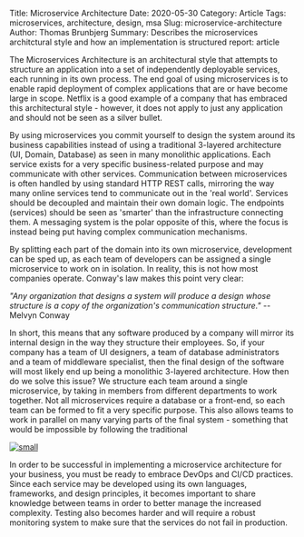Title: Microservice Architecture
Date: 2020-05-30
Category: Article
Tags: microservices, architecture, design, msa
Slug: microservice-architecture
Author: Thomas Brunbjerg
Summary: Describes the microservices architctural style and how an implementation is structured
report: article

The Microservices Architecture is an architectural style that attempts to structure an application into a set of independently deployable services, each running in its own process. The end goal of using microservices is to enable rapid deployment of complex applications that are or have become large in scope. Netflix is a good example of a company that has embraced this architectural style - however, it does not apply to just any application and should not be seen as a silver bullet. 

By using microservices you commit yourself to design the system around its business capabilities instead of using a traditional 3-layered architecture (UI, Domain, Database) as seen in many monolithic applications. Each service exists for a very specific business-related purpose and may communicate with other services. Communication between microservices is often handled by using standard HTTP REST calls, mirroring the way many online services tend to communicate out in the 'real world'. Services should be decoupled and maintain their own domain logic. The endpoints (services) should be seen as 'smarter' than the infrastructure connecting them. A messaging system is the polar opposite of this, where the focus is instead being put having complex communication mechanisms.

By splitting each part of the domain into its own microservice, development can be sped up, as each team of developers can be assigned a single microservice to work on in isolation. In reality, this is not how most companies operate. Conway's law makes this point very clear:

*"Any organization that designs a system will produce a design whose structure is a copy of the organization's communication structure."* -- Melvyn Conway

In short, this means that any software produced by a company will mirror its internal design in the way they structure their employees. So, if your company has a team of UI designers, a team of database administrators and a team of middleware specialist, then the final design of the software will most likely end up being a monolithic 3-layered architecture. How then do we solve this issue? We structure each team around a single microservice, by taking in members from different departments to work together. Not all microservices require a database or a front-end, so each team can be formed to fit a very specific purpose. This also allows teams to work in parallel on many varying parts of the final system - something that would be impossible by following the traditional 

[![small]({static}/img/article/microservicediagram.png)]({static}/img/article/microservicediagram.png)

In order to be successful in implementing a microservice architecture for your business, you must be ready to embrace DevOps and CI/CD practices. Since each service may be developed using its own languages, frameworks, and design principles, it becomes important to share knowledge between teams in order to better manage the increased complexity. Testing also becomes harder and will require a robust monitoring system to make sure that the services do not fail in production.

